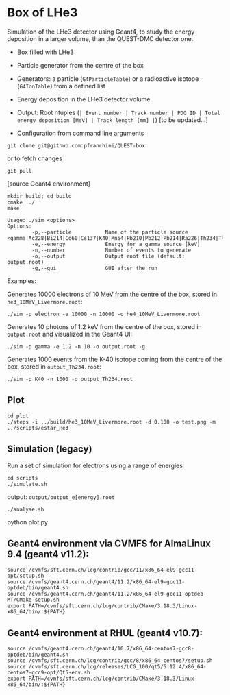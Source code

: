 # Box of LHe3

Simulation of the LHe3 detector using Geant4, to study the energy deposition in a larger volume, than the QUEST-DMC detector one.

 - Box filled with LHe3
 - Particle generator from the centre of the box
 - Generators: a particle (`G4ParticleTable`) or a radioactive isotope (`G4IonTable`) from a defined list
 - Energy deposition in the LHe3 detector volume

 - Output: Root ntuples (`| Event number | Track number | PDG ID | Total energy deposition [MeV] | Track length [mm] |`)
[to be updated...]
 - Configuration from command line arguments

```
git clone git@github.com:pfranchini/QUEST-box
```
or to fetch changes
```
git pull
```
[source Geant4 environment]
```
mkdir build; cd build
cmake ../
make

Usage: ./sim <options>
Options:
        -p,--particle           Name of the particle source <gamma|Ac228|Bi214|Co60|Cs137|K40|Mn54|Pb210|Pb212|Pb214|Ra226|Th234|Tl208|U235>
        -e,--energy             Energy for a gamma source [keV]
        -n,--number             Number of events to generate
        -o,--output             Output root file (default: output.root)
        -g,--gui                GUI after the run
```
Examples:

Generates 10000 electrons of 10 MeV from the centre of the box, stored in `he3_10MeV_Livermore.root`:
```
./sim -p electron -e 10000 -n 10000 -o he4_10MeV_Livermore.root
```

Generates 10 photons of 1.2 keV from the centre of the box, stored in `output.root` and visualized in the Geant4 UI:
```
./sim -p gamma -e 1.2 -n 10 -o output.root -g
```

Generates 1000 events from the K-40 isotope coming from the centre of the box, stored in `output_Th234.root`:
```
./sim -p K40 -n 1000 -o output_Th234.root
```

## Plot
```
cd plot
./steps -i ../build/he3_10MeV_Livermore.root -d 0.100 -o test.png -m ../scripts/estar_He3
```

## Simulation (legacy)

Run a set of simulation for electrons using a range of energies
```
cd scripts
./simulate.sh
```
output: `output/output_e[energy].root`
```
./analyse.sh
```
python plot.py


## Geant4 environment via CVMFS for AlmaLinux 9.4 (geant4 v11.2):

```
source /cvmfs/sft.cern.ch/lcg/contrib/gcc/11/x86_64-el9-gcc11-opt/setup.sh
source /cvmfs/geant4.cern.ch/geant4/11.2/x86_64-el9-gcc11-optdeb/bin/geant4.sh
source /cvmfs/geant4.cern.ch/geant4/11.2/x86_64-el9-gcc11-optdeb-MT/CMake-setup.sh
export PATH=/cvmfs/sft.cern.ch/lcg/contrib/CMake/3.18.3/Linux-x86_64/bin/:${PATH}
```

## Geant4 environment at RHUL (geant4 v10.7):

```
source /cvmfs/geant4.cern.ch/geant4/10.7/x86_64-centos7-gcc8-optdeb/bin/geant4.sh
source /cvmfs/sft.cern.ch/lcg/contrib/gcc/8/x86_64-centos7/setup.sh
source /cvmfs/sft.cern.ch/lcg/releases/LCG_100/qt5/5.12.4/x86_64-centos7-gcc9-opt/Qt5-env.sh
export PATH=/cvmfs/sft.cern.ch/lcg/contrib/CMake/3.18.3/Linux-x86_64/bin/:${PATH}
```
